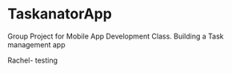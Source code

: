 # TaskanatorApp

Group Project for Mobile App Development Class. Building a Task management app

Rachel- testing
